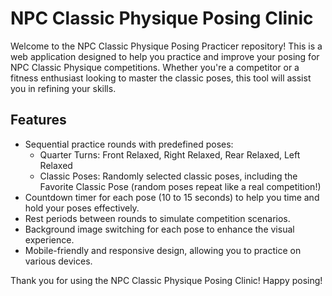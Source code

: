 # NPC Classic Physique Posing Clinic

Welcome to the NPC Classic Physique Posing Practicer repository! This is a web application designed to help you practice and improve your posing for NPC Classic Physique competitions. Whether you're a competitor or a fitness enthusiast looking to master the classic poses, this tool will assist you in refining your skills.

## Features

- Sequential practice rounds with predefined poses:
  - Quarter Turns: Front Relaxed, Right Relaxed, Rear Relaxed, Left Relaxed
  - Classic Poses: Randomly selected classic poses, including the Favorite Classic Pose (random poses repeat like a real competition!)
- Countdown timer for each pose (10 to 15 seconds) to help you time and hold your poses effectively.
- Rest periods between rounds to simulate competition scenarios.
- Background image switching for each pose to enhance the visual experience.
- Mobile-friendly and responsive design, allowing you to practice on various devices.

Thank you for using the NPC Classic Physique Posing Clinic! Happy posing!
